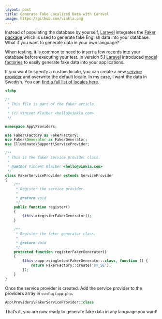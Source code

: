 ```yaml
---
layout: post
title: Generate Fake Localized Data with Laravel
image: https://github.com/vinkla.png
---
```


Instead of populating the database by yourself, [Laravel](https://laravel.com/) integrates the [Faker package](https://github.com/fzaninotto/Faker) which is used to generate fake English data into your database. What if you want to generate data in your own language?

When testing, it is common to need to insert a few records into your database before executing your test. In version 5.1 [Laravel](https://laravel.com/) introduced [model factories](https://laravel.com/docs/5.3/database-testing#model-factories) to easily generate fake data into your applications.

If you want to specify a custom locale, you can create a new [service provider](https://laravel.com/docs/5.3/providers) and overwrite the default locale. In my case, I want the data in Swedish. You can [find a full list of locales here](https://github.com/fzaninotto/Faker/tree/3eb289c8e0d6a18e1604d576726989e437d2e4c9/src/Faker/Provider).

```php
<?php

/*
 * This file is part of the faker article.
 *
 * (c) Vincent Klaiber <hello@vinkla.com>
 */

namespace App\Providers;

use Faker\Factory as FakerFactory;
use Faker\Generator as FakerGenerator;
use Illuminate\Support\ServiceProvider;

/**
 * This is the faker service provider class.
 *
 * @author Vincent Klaiber <hello@vinkla.com>
 */
class FakerServiceProvider extends ServiceProvider
{
    /**
     * Register the service provider.
     *
     * @return void
     */
    public function register()
    {
        $this->registerFakerGenerator();
    }

    /**
     * Register the faker generator class.
     *
     * @return void
     */
    protected function registerFakerGenerator()
    {
        $this->app->singleton(FakerGenerator::class, function () {
            return FakerFactory::create('sv_SE');
        });
    }
}
```

Once the service provider is created. Add the service provider to the providers array in `config/app.php`.

```php
App\Providers\FakerServiceProvider::class
```

That’s it, you are now ready to generate fake data in any language you want!
